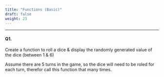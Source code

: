 ```yaml
---
title: "Functions (Basic)"
draft: false
weight: 23
---
```


---

#### Q1.

Create a function to roll a dice & display the randomly generated value of the dice (between 1 & 6)

Assume there are 5 turns in the game, so the dice will need to be roled for each turn, therefor call this function that many times.